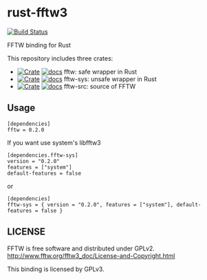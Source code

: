 rust-fftw3
===========
[![Build Status](https://travis-ci.org/termoshtt/rust-fftw3.svg?branch=master)](https://travis-ci.org/termoshtt/rust-fftw3)

FFTW binding for Rust

This repository includes three crates:

- [![Crate](http://meritbadge.herokuapp.com/fftw)](https://crates.io/crates/fftw)
  [![docs](https://img.shields.io/badge/docs-gh--pages-blue.svg)](https://termoshtt.github.io/rust-fftw3/fftw)
  fftw: safe wrapper in Rust
- [![Crate](http://meritbadge.herokuapp.com/fftw-sys)](https://crates.io/crates/fftw-sys)
  [![docs](https://img.shields.io/badge/docs-gh--pages-blue.svg)](https://termoshtt.github.io/rust-fftw3/fftw-sys)
  fftw-sys: unsafe wrapper in Rust
- [![Crate](http://meritbadge.herokuapp.com/fftw-src)](https://crates.io/crates/fftw-src)
  [![docs](https://img.shields.io/badge/docs-gh--pages-blue.svg)](https://termoshtt.github.io/rust-fftw3/fftw-src)
  fftw-src: source of FFTW


Usage
------

```
[dependencies]
fftw = 0.2.0
```

If you want use system's libfftw3

```
[dependencies.fftw-sys]
version = "0.2.0"
features = ["system"]
default-features = false
```

or

```
[dependencies]
fftw-sys = { version = "0.2.0", features = ["system"], default-features = false }
```

LICENSE
--------
FFTW is free software and distributed under GPLv2.
http://www.fftw.org/fftw3_doc/License-and-Copyright.html

This binding is licensed by GPLv3.
